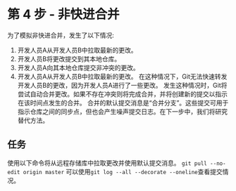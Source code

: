# 第 4 步 - 非快进合并
为了模拟非快进合并，发生了以下情况:
1. 开发人员A从开发人员B中拉取最新的更改。
2. 开发人员B将更改提交到其本地仓库。
3. 开发人员A向其本地仓库提交非冲突的更改。
4. 开发人员A从开发人员B中拉取最新的更改。
在这种情况下，Git无法快速转发开发人员B的更改，因为开发人员A进行了一些更改。
发生这种情况时，Git将尝试自动合并更改。如果不存在冲突则将完成合并，并将创建新的提交以指示在该时间点发生的合并。
合并的默认提交消息是“合并分支”。这些提交可用于指示仓库之间的同步点，但也会产生噪声提交日志。在下一步中，我们将研究替代方法。

## 任务
使用以下命令将从远程存储库中拉取更改并使用默认提交消息。
`git pull --no-edit origin master`
可以使用`git log --all --decorate --oneline`查看提交情况。
